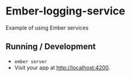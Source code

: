 # Ember-logging-service

Example of using Ember services

## Running / Development

* `ember server`
* Visit your app at [http://localhost:4200](http://localhost:4200).
